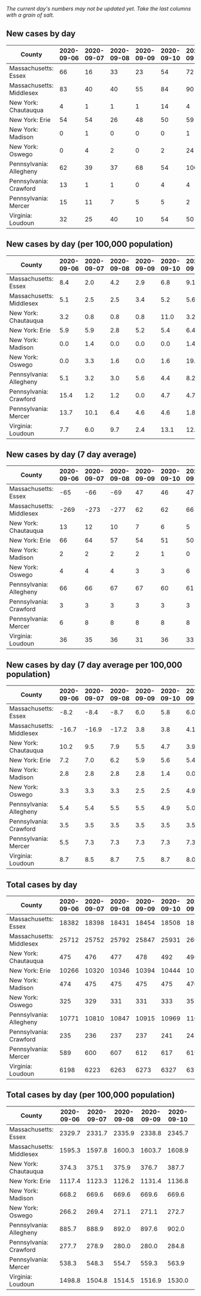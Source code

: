_The current day's numbers may not be updated yet. Take the last columns with a grain of salt._
## New cases by day

| County | 2020-09-06 | 2020-09-07 | 2020-09-08 | 2020-09-09 | 2020-09-10 | 2020-09-11 | 2020-09-12 |
| --- | --- | --- | --- | --- | --- | --- | --- |
| Massachusetts: Essex | 66 | 16 | 33 | 23 | 54 | 72 |  |
| Massachusetts: Middlesex | 83 | 40 | 40 | 55 | 84 | 90 |  |
| New York: Chautauqua | 4 | 1 | 1 | 1 | 14 | 4 |  |
| New York: Erie | 54 | 54 | 26 | 48 | 50 | 59 |  |
| New York: Madison | 0 | 1 | 0 | 0 | 0 | 1 |  |
| New York: Oswego | 0 | 4 | 2 | 0 | 2 | 24 |  |
| Pennsylvania: Allegheny | 62 | 39 | 37 | 68 | 54 | 100 |  |
| Pennsylvania: Crawford | 13 | 1 | 1 | 0 | 4 | 4 |  |
| Pennsylvania: Mercer | 15 | 11 | 7 | 5 | 5 | 2 |  |
| Virginia: Loudoun | 32 | 25 | 40 | 10 | 54 | 50 |  |

## New cases by day (per 100,000 population)

| County | 2020-09-06 | 2020-09-07 | 2020-09-08 | 2020-09-09 | 2020-09-10 | 2020-09-11 | 2020-09-12 |
| --- | --- | --- | --- | --- | --- | --- | --- |
| Massachusetts: Essex | 8.4 | 2.0 | 4.2 | 2.9 | 6.8 | 9.1 |  |
| Massachusetts: Middlesex | 5.1 | 2.5 | 2.5 | 3.4 | 5.2 | 5.6 |  |
| New York: Chautauqua | 3.2 | 0.8 | 0.8 | 0.8 | 11.0 | 3.2 |  |
| New York: Erie | 5.9 | 5.9 | 2.8 | 5.2 | 5.4 | 6.4 |  |
| New York: Madison | 0.0 | 1.4 | 0.0 | 0.0 | 0.0 | 1.4 |  |
| New York: Oswego | 0.0 | 3.3 | 1.6 | 0.0 | 1.6 | 19.7 |  |
| Pennsylvania: Allegheny | 5.1 | 3.2 | 3.0 | 5.6 | 4.4 | 8.2 |  |
| Pennsylvania: Crawford | 15.4 | 1.2 | 1.2 | 0.0 | 4.7 | 4.7 |  |
| Pennsylvania: Mercer | 13.7 | 10.1 | 6.4 | 4.6 | 4.6 | 1.8 |  |
| Virginia: Loudoun | 7.7 | 6.0 | 9.7 | 2.4 | 13.1 | 12.1 |  |

## New cases by day (7 day average)

| County | 2020-09-06 | 2020-09-07 | 2020-09-08 | 2020-09-09 | 2020-09-10 | 2020-09-11 | 2020-09-12 |
| --- | --- | --- | --- | --- | --- | --- | --- |
| Massachusetts: Essex | -65 | -66 | -69 | 47 | 46 | 47 |  |
| Massachusetts: Middlesex | -269 | -273 | -277 | 62 | 62 | 66 |  |
| New York: Chautauqua | 13 | 12 | 10 | 7 | 6 | 5 |  |
| New York: Erie | 66 | 64 | 57 | 54 | 51 | 50 |  |
| New York: Madison | 2 | 2 | 2 | 2 | 1 | 0 |  |
| New York: Oswego | 4 | 4 | 4 | 3 | 3 | 6 |  |
| Pennsylvania: Allegheny | 66 | 66 | 67 | 67 | 60 | 61 |  |
| Pennsylvania: Crawford | 3 | 3 | 3 | 3 | 3 | 3 |  |
| Pennsylvania: Mercer | 6 | 8 | 8 | 8 | 8 | 8 |  |
| Virginia: Loudoun | 36 | 35 | 36 | 31 | 36 | 33 |  |

## New cases by day (7 day average per 100,000 population)

| County | 2020-09-06 | 2020-09-07 | 2020-09-08 | 2020-09-09 | 2020-09-10 | 2020-09-11 | 2020-09-12 |
| --- | --- | --- | --- | --- | --- | --- | --- |
| Massachusetts: Essex | -8.2 | -8.4 | -8.7 | 6.0 | 5.8 | 6.0 |  |
| Massachusetts: Middlesex | -16.7 | -16.9 | -17.2 | 3.8 | 3.8 | 4.1 |  |
| New York: Chautauqua | 10.2 | 9.5 | 7.9 | 5.5 | 4.7 | 3.9 |  |
| New York: Erie | 7.2 | 7.0 | 6.2 | 5.9 | 5.6 | 5.4 |  |
| New York: Madison | 2.8 | 2.8 | 2.8 | 2.8 | 1.4 | 0.0 |  |
| New York: Oswego | 3.3 | 3.3 | 3.3 | 2.5 | 2.5 | 4.9 |  |
| Pennsylvania: Allegheny | 5.4 | 5.4 | 5.5 | 5.5 | 4.9 | 5.0 |  |
| Pennsylvania: Crawford | 3.5 | 3.5 | 3.5 | 3.5 | 3.5 | 3.5 |  |
| Pennsylvania: Mercer | 5.5 | 7.3 | 7.3 | 7.3 | 7.3 | 7.3 |  |
| Virginia: Loudoun | 8.7 | 8.5 | 8.7 | 7.5 | 8.7 | 8.0 |  |

## Total cases by day

| County | 2020-09-06 | 2020-09-07 | 2020-09-08 | 2020-09-09 | 2020-09-10 | 2020-09-11 | 2020-09-12 |
| --- | --- | --- | --- | --- | --- | --- | --- |
| Massachusetts: Essex | 18382 | 18398 | 18431 | 18454 | 18508 | 18580 |  |
| Massachusetts: Middlesex | 25712 | 25752 | 25792 | 25847 | 25931 | 26021 |  |
| New York: Chautauqua | 475 | 476 | 477 | 478 | 492 | 496 |  |
| New York: Erie | 10266 | 10320 | 10346 | 10394 | 10444 | 10503 |  |
| New York: Madison | 474 | 475 | 475 | 475 | 475 | 476 |  |
| New York: Oswego | 325 | 329 | 331 | 331 | 333 | 357 |  |
| Pennsylvania: Allegheny | 10771 | 10810 | 10847 | 10915 | 10969 | 11069 |  |
| Pennsylvania: Crawford | 235 | 236 | 237 | 237 | 241 | 245 |  |
| Pennsylvania: Mercer | 589 | 600 | 607 | 612 | 617 | 619 |  |
| Virginia: Loudoun | 6198 | 6223 | 6263 | 6273 | 6327 | 6377 |  |

## Total cases by day (per 100,000 population)

| County | 2020-09-06 | 2020-09-07 | 2020-09-08 | 2020-09-09 | 2020-09-10 | 2020-09-11 | 2020-09-12 |
| --- | --- | --- | --- | --- | --- | --- | --- |
| Massachusetts: Essex | 2329.7 | 2331.7 | 2335.9 | 2338.8 | 2345.7 | 2354.8 |  |
| Massachusetts: Middlesex | 1595.3 | 1597.8 | 1600.3 | 1603.7 | 1608.9 | 1614.5 |  |
| New York: Chautauqua | 374.3 | 375.1 | 375.9 | 376.7 | 387.7 | 390.8 |  |
| New York: Erie | 1117.4 | 1123.3 | 1126.2 | 1131.4 | 1136.8 | 1143.2 |  |
| New York: Madison | 668.2 | 669.6 | 669.6 | 669.6 | 669.6 | 671.0 |  |
| New York: Oswego | 266.2 | 269.4 | 271.1 | 271.1 | 272.7 | 292.4 |  |
| Pennsylvania: Allegheny | 885.7 | 888.9 | 892.0 | 897.6 | 902.0 | 910.2 |  |
| Pennsylvania: Crawford | 277.7 | 278.9 | 280.0 | 280.0 | 284.8 | 289.5 |  |
| Pennsylvania: Mercer | 538.3 | 548.3 | 554.7 | 559.3 | 563.9 | 565.7 |  |
| Virginia: Loudoun | 1498.8 | 1504.8 | 1514.5 | 1516.9 | 1530.0 | 1542.1 |  |
